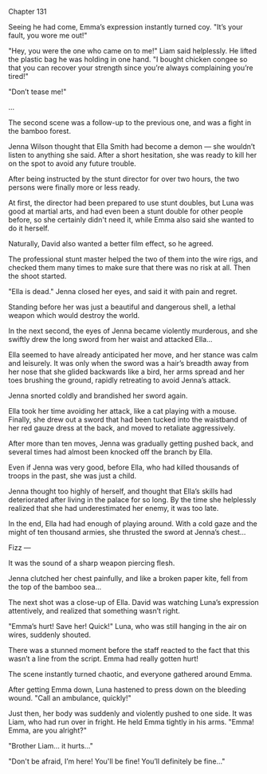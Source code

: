 Chapter 131

Seeing he had come, Emma’s expression instantly turned coy. "It’s your fault, you wore me out!"


"Hey, you were the one who came on to me!" Liam said helplessly. He lifted the plastic bag he was holding in one hand. "I bought chicken congee so that you can recover your strength since you’re always complaining you’re tired!"


"Don’t tease me!"


…


The second scene was a follow-up to the previous one, and was a fight in the bamboo forest.


Jenna Wilson thought that Ella Smith had become a demon — she wouldn’t listen to anything she said. After a short hesitation, she was ready to kill her on the spot to avoid any future trouble.


After being instructed by the stunt director for over two hours, the two persons were finally more or less ready.


At first, the director had been prepared to use stunt doubles, but Luna was good at martial arts, and had even been a stunt double for other people before, so she certainly didn't need it, while Emma also said she wanted to do it herself.


Naturally, David also wanted a better film effect, so he agreed.


The professional stunt master helped the two of them into the wire rigs, and checked them many times to make sure that there was no risk at all. Then the shoot started.


"Ella is dead." Jenna closed her eyes, and said it with pain and regret.


Standing before her was just a beautiful and dangerous shell, a lethal weapon which would destroy the world.


In the next second, the eyes of Jenna became violently murderous, and she swiftly drew the long sword from her waist and attacked Ella…


Ella seemed to have already anticipated her move, and her stance was calm and leisurely. It was only when the sword was a hair’s breadth away from her nose that she glided backwards like a bird, her arms spread and her toes brushing the ground, rapidly retreating to avoid Jenna’s attack.


Jenna snorted coldly and brandished her sword again.


Ella took her time avoiding her attack, like a cat playing with a mouse. Finally, she drew out a sword that had been tucked into the waistband of her red gauze dress at the back, and moved to retaliate aggressively.


After more than ten moves, Jenna was gradually getting pushed back, and several times had almost been knocked off the branch by Ella.


Even if Jenna was very good, before Ella, who had killed thousands of troops in the past, she was just a child.


Jenna thought too highly of herself, and thought that Ella’s skills had deteriorated after living in the palace for so long. By the time she helplessly realized that she had underestimated her enemy, it was too late.


In the end, Ella had had enough of playing around. With a cold gaze and the might of ten thousand armies, she thrusted the sword at Jenna’s chest…


Fizz —


It was the sound of a sharp weapon piercing flesh.


Jenna clutched her chest painfully, and like a broken paper kite, fell from the top of the bamboo sea…


The next shot was a close-up of Ella. David was watching Luna’s expression attentively, and realized that something wasn’t right.


"Emma’s hurt! Save her! Quick!" Luna, who was still hanging in the air on wires, suddenly shouted.


There was a stunned moment before the staff reacted to the fact that this wasn’t a line from the script. Emma had really gotten hurt!


The scene instantly turned chaotic, and everyone gathered around Emma.


After getting Emma down, Luna hastened to press down on the bleeding wound. "Call an ambulance, quickly!"


Just then, her body was suddenly and violently pushed to one side. It was Liam, who had run over in fright. He held Emma tightly in his arms. "Emma! Emma, are you alright?"


"Brother Liam… it hurts…"


"Don't be afraid, I’m here! You'll be fine! You’ll definitely be fine…"

